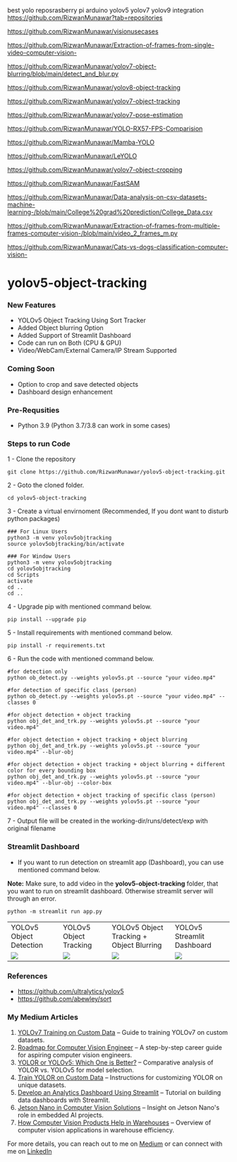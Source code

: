 best yolo reposrasberry pi arduino yolov5 yolov7 yolov9 integration
https://github.com/RizwanMunawar?tab=repositories

https://github.com/RizwanMunawar/visionusecases

https://github.com/RizwanMunawar/Extraction-of-frames-from-single-video-computer-vision-

https://github.com/RizwanMunawar/yolov7-object-blurring/blob/main/detect_and_blur.py

https://github.com/RizwanMunawar/yolov8-object-tracking

https://github.com/RizwanMunawar/yolov7-object-tracking

https://github.com/RizwanMunawar/yolov7-pose-estimation

https://github.com/RizwanMunawar/YOLO-RX57-FPS-Comparision

https://github.com/RizwanMunawar/Mamba-YOLO

https://github.com/RizwanMunawar/LeYOLO

https://github.com/RizwanMunawar/yolov7-object-cropping

https://github.com/RizwanMunawar/FastSAM

https://github.com/RizwanMunawar/Data-analysis-on-csv-datasets-machine-learning-/blob/main/College%20grad%20prediction/College_Data.csv

https://github.com/RizwanMunawar/Extraction-of-frames-from-multiple-frames-computer-vision-/blob/main/video_2_frames_m.py

https://github.com/RizwanMunawar/Cats-vs-dogs-classification-computer-vision-



# yolov5-object-tracking

### New Features
- YOLOv5 Object Tracking Using Sort Tracker
- Added Object blurring Option
- Added Support of Streamlit Dashboard
- Code can run on Both (CPU & GPU)
- Video/WebCam/External Camera/IP Stream Supported

### Coming Soon
- Option to crop and save detected objects
- Dashboard design enhancement

### Pre-Requsities
- Python 3.9 (Python 3.7/3.8 can work in some cases)

### Steps to run Code
1 - Clone the repository
```
git clone https://github.com/RizwanMunawar/yolov5-object-tracking.git
```

2 - Goto the cloned folder.
```
cd yolov5-object-tracking
```

3 - Create a virtual envirnoment (Recommended, If you dont want to disturb python packages)
```
### For Linux Users
python3 -m venv yolov5objtracking
source yolov5objtracking/bin/activate

### For Window Users
python3 -m venv yolov5objtracking
cd yolov5objtracking
cd Scripts
activate
cd ..
cd ..
```

4 - Upgrade pip with mentioned command below.
```
pip install --upgrade pip
```

5 - Install requirements with mentioned command below.
```
pip install -r requirements.txt
```

6 - Run the code with mentioned command below.
```
#for detection only
python ob_detect.py --weights yolov5s.pt --source "your video.mp4"

#for detection of specific class (person)
python ob_detect.py --weights yolov5s.pt --source "your video.mp4" --classes 0

#for object detection + object tracking
python obj_det_and_trk.py --weights yolov5s.pt --source "your video.mp4"

#for object detection + object tracking + object blurring
python obj_det_and_trk.py --weights yolov5s.pt --source "your video.mp4" --blur-obj

#for object detection + object tracking + object blurring + different color for every bounding box
python obj_det_and_trk.py --weights yolov5s.pt --source "your video.mp4" --blur-obj --color-box

#for object detection + object tracking of specific class (person)
python obj_det_and_trk.py --weights yolov5s.pt --source "your video.mp4" --classes 0
```

7 - Output file will be created in the working-dir/runs/detect/exp with original filename

### Streamlit Dashboard
- If you want to run detection on streamlit app (Dashboard), you can use mentioned command below.

<b>Note:</b> Make sure, to add video in the <b>yolov5-object-tracking</b> folder, that you want to run on streamlit dashboard. Otherwise streamlit server will through an error.
```
python -m streamlit run app.py
```

<table>
  <tr>
    <td>YOLOv5 Object Detection</td>
    <td>YOLOv5 Object Tracking</td>
    <td>YOLOv5 Object Tracking + Object Blurring</td>
    <td>YOLOv5 Streamlit Dashboard</td>
  </tr>
  <tr>
    <td><img src="https://user-images.githubusercontent.com/62513924/189525324-9aaf4b60-9336-41c3-8a27-8722bb7da731.png"></td>
     <td><img src="https://user-images.githubusercontent.com/62513924/189525332-1e84b4d5-ae4e-4c1b-9498-0ec1d4ad4bd7.png"></td>
     <td><img src="https://user-images.githubusercontent.com/62513924/189525328-f85ef474-e964-4d79-8f75-78ad4e5397d4.png"></td>
     <td><img src="https://user-images.githubusercontent.com/62513924/189525342-8d4d81f4-5e3a-45aa-9972-5f5de1c72159.png"></td>
  </tr>
 </table>

### References
 - https://github.com/ultralytics/yolov5
 - https://github.com/abewley/sort
 
### My Medium Articles
1. [YOLOv7 Training on Custom Data](https://medium.com/augmented-startups/yolov7-training-on-custom-data-b86d23e6623) – Guide to training YOLOv7 on custom datasets.
2. [Roadmap for Computer Vision Engineer](https://medium.com/augmented-startups/roadmap-for-computer-vision-engineer-45167b94518c) – A step-by-step career guide for aspiring computer vision engineers.
3. [YOLOR or YOLOv5: Which One is Better?](https://medium.com/augmented-startups/yolor-or-yolov5-which-one-is-better-2f844d35e1a1) – Comparative analysis of YOLOR vs. YOLOv5 for model selection.
4. [Train YOLOR on Custom Data](https://medium.com/augmented-startups/train-yolor-on-custom-data-f129391bd3d6) – Instructions for customizing YOLOR on unique datasets.
5. [Develop an Analytics Dashboard Using Streamlit](https://medium.com/augmented-startups/develop-an-analytics-dashboard-using-streamlit-e6282fa5e0f) – Tutorial on building data dashboards with Streamlit.
6. [Jetson Nano in Computer Vision Solutions](https://medium.com/augmented-startups/jetson-nano-is-rapidly-involving-in-computer-vision-solutions-5f588cb7c0db) – Insight on Jetson Nano's role in embedded AI projects.
7. [How Computer Vision Products Help in Warehouses](https://chr043416.medium.com/how-can-computer-vision-products-help-in-warehouses-aa1dd95ec79c) – Overview of computer vision applications in warehouse efficiency.

For more details, you can reach out to me on [Medium](https://chr043416.medium.com/) or can connect with me on [LinkedIn](https://www.linkedin.com/in/muhammadrizwanmunawar/)
